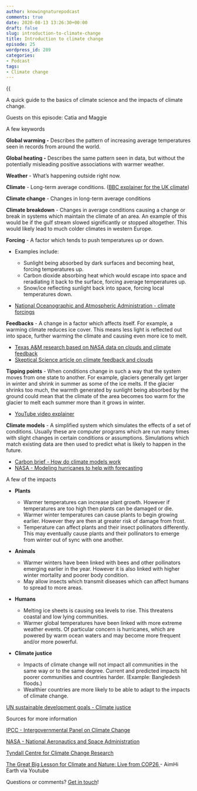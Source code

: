 ```yaml
---
author: knowingnaturepodcast
comments: true
date: 2020-08-13 13:26:30+00:00
draft: false
slug: introduction-to-climate-change
title: Introduction to climate change
episode: 25
wordpress_id: 289
categories:
- Podcast
tags:
- Climate change
---
```


{{<audio src="https://mcdn.podbean.com/mf/web/tagfr7/Ep_25_-_Introduction_to_climate_change7qswu.mp3" >}}

A quick guide to the basics of climate science and the impacts of climate
change.

Guests on this episode: Catia and Maggie

A few keywords

**Global warming -** Describes the pattern of increasing average temperatures
seen in records from around the world.

**Global heating -** Describes the same pattern seen in data, but without the
potentially misleading positive associations with warmer weather.

**Weather** \- What’s happening outside right now.

**Climate** \- Long-term average conditions. ([BBC explainer for the UK climate](https://www.bbc.co.uk/bitesize/guides/zpykxsg))

**Climate change** \- Changes in long-term average conditions

**Climate breakdown** \- Changes in average conditions causing a change or
break in systems which maintain the climate of an area. An example of this
would be if the gulf stream slowed significantly or stopped altogether. This
would likely lead to much colder climates in western Europe.

**Forcing** \- A factor which tends to push temperatures up or down.

  * Examples include: 
    * Sunlight being absorbed by dark surfaces and becoming heat, forcing temperatures up.
    * Carbon dioxide absorbing heat which would escape into space and reradiating it back to the surface, forcing average temperatures up.
    * Snow/ice reflecting sunlight back into space, forcing local temperatures down.

  * [National Oceanographic and Atmospheric Administration - climate forcings](https://www.climate.gov/maps-data/primer/climate-forcing)

**Feedbacks** \- A change in a factor which affects itself.  For example, a
warming climate reduces ice cover. This means less light is reflected out into
space, further warming the climate and causing even more ice to melt.

  * [Texas A&M research based on NASA data on clouds and climate feedback](https://www.nasa.gov/topics/earth/features/amplified-warming.html)
  * [Skeptical Science article on climate feedback and clouds](https://www.skepticalscience.com/clouds-negative-feedback.htm)

**Tipping points** \- When conditions change in such a way that the system
moves from one state to another. For example, glaciers generally get larger in
winter and shrink in summer as some of the ice melts. If the glacier shrinks
too much, the warmth generated by sunlight being absorbed by the ground could
mean that the climate of the area becomes too warm for the glacier to melt
each summer more than it grows in winter.

  * [YouTube video explainer](https://www.youtube.com/watch?v=kmJV-udjuao)

**Climate models** \- A simplified system which simulates the effects of a set
of conditions. Usually these are computer programs which are run many times
with slight changes in certain conditions or assumptions. Simulations which
match existing data are then used to predict what is likely to happen in the
future.

  * [Carbon brief - How do climate models work](https://www.carbonbrief.org/qa-how-do-climate-models-work)
  * [NASA - Modeling hurricanes to help with forecasting](https://www.nasa.gov/feature/goddard/2016/nasa-scientists-explain-the-art-of-creating-digital-hurricanes)

A few of the impacts

  * **Plants**
    * Warmer temperatures can increase plant growth. However if temperatures are too high then plants can be damaged or die. 
    * Warmer winter temperatures can cause plants to begin growing earlier. However they are then at greater risk of damage from frost.
    * Temperature can affect plants and their insect pollinators differently. This may eventually cause plants and their pollinators to emerge from winter out of sync with one another.

  * **Animals**
    * Warmer winters have been linked with bees and other pollinators emerging earlier in the year. However it is also linked with higher winter mortality and poorer body condition.
    * May allow insects which transmit diseases which can affect humans to spread to more areas.

  * **Humans**
    * Melting ice sheets is causing sea levels to rise. This threatens coastal and low lying communities.
    * Warmer global temperatures have been linked with more extreme weather events. Of particular concern is hurricanes, which are powered by warm ocean waters and may become more frequent and/or more powerful.

  * **Climate justice**
    * Impacts of climate change will not impact all communities in the same way or to the same degree. Current and predicted impacts hit poorer communities and countries harder. (Example: Bangledesh floods.) 
    * Wealthier countries are more likely to be able to adapt to the impacts of climate change.

[UN sustainable development goals - Climate justice](https://www.un.org/sustainabledevelopment/blog/2019/05/climate-justice/)

Sources for more information

[IPCC - Intergovernmental Panel on Climate Change](https://www.ipcc.ch/)

[NASA - National Aeronautics and Space Administration](https://climate.nasa.gov/)

[Tyndall Centre for Climate Change Research](https://www.tyndall.ac.uk/)

[The Great Big Lesson for Climate and Nature: Live from COP26 ](https://youtu.be/HExapQfulPg)\- AimHi Earth via Youtube

Questions or comments? [Get in touch](/about)!
